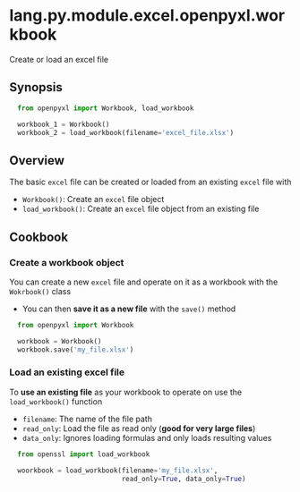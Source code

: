 # lang.py.module.excel.openpyxl.workbook

Create or load an excel file

## Synopsis

```py
  from openpyxl import Workbook, load_workbook

  workbook_1 = Workbook()
  workbook_2 = load_workbook(filename='excel_file.xlsx')
```

## Overview

The basic `excel` file can be created or loaded from an existing `excel` file with

- `Workbook()`: Create an `excel` file object
- `load_workbook()`: Create an `excel` file object from an existing file

## Cookbook

### Create a workbook object

You can create a new `excel` file and operate on it as a workbook with the
`Wokrbook()` class

- You can then **save it as a new file** with the `save()` method

```py
  from openpyxl import Workbook

  workbook = Workbook()
  workbook.save('my_file.xlsx')
```

### Load an existing excel file

To **use an existing file** as your workbook to operate on use the
`load_workbook()` function

- `filename`: The name of the file path
- `read_only`: Load the file as read only (**good for very large files**)
- `data_only`: Ignores loading formulas and only loads resulting values

```py
  from openssl import load_workbook

  woorkbook = load_workbook(filename='my_file.xlsx',
                            read_only=True, data_only=True)
```
